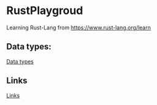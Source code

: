 # RustPlaygroud
Learning Rust-Lang from https://www.rust-lang.org/learn

## Data types:
[Data types](datatypes.md)

## Links
[Links](links.md)